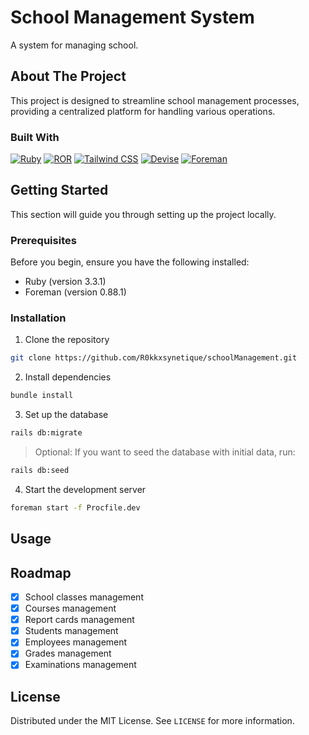 # School Management System

A system for managing school.

## About The Project

This project is designed to streamline school management processes, providing a centralized platform for handling various operations.

### Built With

[![Ruby][Ruby-shield]][Ruby-url]
[![ROR][ROR-shield]][ROR-url]
[![Tailwind CSS][Tailwind-shield]][Tailwind-url]
[![Devise][Devise-shield]][Devise-url]
[![Foreman][Foreman-shield]][Foreman-url]

## Getting Started

This section will guide you through setting up the project locally.

### Prerequisites

Before you begin, ensure you have the following installed:
* Ruby (version 3.3.1)
* Foreman (version 0.88.1)

### Installation

1. Clone the repository

```bash
git clone https://github.com/R0kkxsynetique/schoolManagement.git
```

2. Install dependencies

```bash
bundle install
```

3. Set up the database

```bash
rails db:migrate
```

> Optional: If you want to seed the database with initial data, run:

```bash
rails db:seed
```

4. Start the development server

```bash
foreman start -f Procfile.dev
```

## Usage

<!-- TODO GIFs with example -->

## Roadmap

* [X] School classes management
* [X] Courses management
* [X] Report cards management
* [X] Students management
* [X] Employees management
* [X] Grades management
* [X] Examinations management

## License

Distributed under the MIT License. See `LICENSE` for more information.

[Ruby-shield]: https://img.shields.io/badge/Ruby-CC342D?style=for-the-badge&logo=ruby&logoColor=white
[Ruby-url]: https://www.ruby-lang.org/en/
[Foreman-shield]: https://img.shields.io/badge/Foreman-2B2D42?style=for-the-badge&logo=foreman&logoColor=white
[Foreman-url]: https://github.com/ddollar/foreman
[ROR-shield]: https://img.shields.io/badge/Rails-CC0000?style=for-the-badge&logo=ruby-on-rails&logoColor=white
[ROR-url]: https://rubyonrails.org/
[Tailwind-shield]: https://img.shields.io/badge/Tailwind%20CSS-06B6D4?style=for-the-badge&logo=tailwind-css&logoColor=white
[Tailwind-url]: https://tailwindcss.com/
[Devise-shield]: https://img.shields.io/badge/Devise-4A154B?style=for-the-badge&logo=devise&logoColor=white
[Devise-url]: https://github.com/heartcombo/devise
